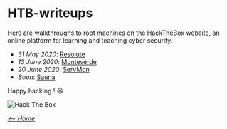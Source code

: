 # HTB-writeups
Here are walkthroughs to root machines on the [HackTheBox](https://www.hackthebox.eu) website, an online platform for learning and teaching cyber security.

- _31 May 2020_: [Resolute](https://github.com/flast101/HTB-writeups/tree/master/resolute)   
- _13 June 2020_: [Monteverde](https://github.com/flast101/HTB-writeups/tree/master/monteverde)   
- _20 June 2020_: [ServMon](https://github.com/flast101/HTB-writeups/tree/master/servmon)   
- _Soon_: [Sauna](https://github.com/flast101/HTB-writeups/tree/master/sauna)   


Happy hacking ! :smiley:

<img src="http://www.hackthebox.eu/badge/image/249498" alt="Hack The Box">

_[<-- Home](https://flast101.github.io)_
